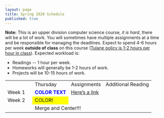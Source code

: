```yaml
---
layout: page
title: Spring 2020 Schedule
published: true
---
```


**Note:** This is an upper division computer science course, *it is hard*, there will be a lot of work.  You will sometimes have multiple assignments at a time and be responsible for managing the deadlines.  Expect to spend 4-6 hours per week **outside of class** on this course ([Tulane policy is 1-2 hours per hour in class](https://catalog.tulane.edu/)).  Expected workload is:
  * Readings -- 1 hour per week.
  * Homeworks will generally be 1-2 hours of work.
  * Projects will be 10-15 hours of work.



<table>
  <tr>
   <td>
   </td>
   <td>
   </td>
   <td>Thursday
   </td>
   <td>Assignments
   </td>
   <td>Additional Reading
   </td>
  </tr>
  <tr>
   <td>Week 1
   </td>
   <td>
   </td>
   <td><strong><span style="color:blue">COLOR TEXT</span></strong>
   </td>
   <td><a href="https://mail.google.com/mail/u/0/">Here’s a link</a>
   </td>
   <td>
   </td>
  </tr>
  <tr>
   <td>Week 2
   </td>
   <td>
   </td>
   <td bgcolor="yellow">COLOR!
   </td>
   <td>
   </td>
   <td>
   </td>
  </tr>
  <tr>
   <td>
   </td>
   <td>
   </td>
   <td colspan="2" >Merge and Center!!!
   </td>
   <td>
   </td>
  </tr>
</table>

